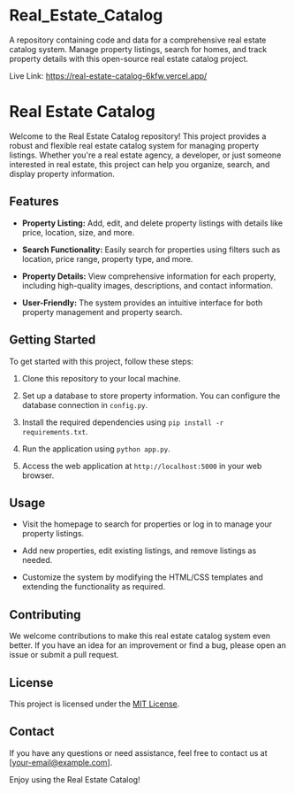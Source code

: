 # Real_Estate_Catalog
A repository containing code and data for a comprehensive real estate catalog system. Manage property listings, search for homes, and track property details with this open-source real estate catalog project.

Live Link: https://real-estate-catalog-6kfw.vercel.app/


# Real Estate Catalog

Welcome to the Real Estate Catalog repository! This project provides a robust and flexible real estate catalog system for managing property listings. Whether you're a real estate agency, a developer, or just someone interested in real estate, this project can help you organize, search, and display property information.

## Features

- **Property Listing:** Add, edit, and delete property listings with details like price, location, size, and more.

- **Search Functionality:** Easily search for properties using filters such as location, price range, property type, and more.

- **Property Details:** View comprehensive information for each property, including high-quality images, descriptions, and contact information.

- **User-Friendly:** The system provides an intuitive interface for both property management and property search.

## Getting Started

To get started with this project, follow these steps:

1. Clone this repository to your local machine.

2. Set up a database to store property information. You can configure the database connection in `config.py`.

3. Install the required dependencies using `pip install -r requirements.txt`.

4. Run the application using `python app.py`.

5. Access the web application at `http://localhost:5000` in your web browser.

## Usage

- Visit the homepage to search for properties or log in to manage your property listings.

- Add new properties, edit existing listings, and remove listings as needed.

- Customize the system by modifying the HTML/CSS templates and extending the functionality as required.

## Contributing

We welcome contributions to make this real estate catalog system even better. If you have an idea for an improvement or find a bug, please open an issue or submit a pull request.

## License

This project is licensed under the [MIT License](LICENSE).

## Contact

If you have any questions or need assistance, feel free to contact us at [your-email@example.com].

Enjoy using the Real Estate Catalog!


